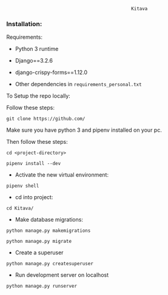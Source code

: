                                                   Kitava


### Installation:

Requirements:

- Python 3 runtime
- Django==3.2.6
- django-crispy-forms==1.12.0

- Other dependencies in `requirements_personal.txt`

To Setup the repo locally:

Follow these steps:

```
git clone https://github.com/
```

Make sure you have python 3 and pipenv installed on your pc.

Then follow these steps:

```
cd <project-directory>
```

```
pipenv install --dev
```

- Activate the new virtual environment:

```
pipenv shell
```

- cd into project:

```
cd Kitava/
```

- Make database migrations:

```
python manage.py makemigrations

python manage.py migrate
```

- Create a superuser

```
python manage.py createsuperuser
```

- Run development server on localhost

```
python manage.py runserver
```